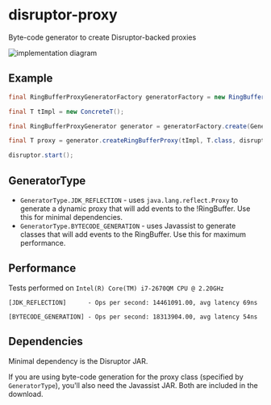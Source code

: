 disruptor-proxy
===============

Byte-code generator to create Disruptor-backed proxies

![implementation diagram](http://img.epickrram.com/projects/ringbuffer-proxy.png)

Example
-------

```java
final RingBufferProxyGeneratorFactory generatorFactory = new RingBufferProxyGeneratorFactory();

final T tImpl = new ConcreteT();

final RingBufferProxyGenerator generator = generatorFactory.create(GeneratorType.BYTECODE_GENERATION)

final T proxy = generator.createRingBufferProxy(tImpl, T.class, disruptor);

disruptor.start();
```

GeneratorType
-------------

* `GeneratorType.JDK_REFLECTION` - uses `java.lang.reflect.Proxy` to generate a dynamic proxy that will add events to the !RingBuffer. Use this for minimal dependencies.
* `GeneratorType.BYTECODE_GENERATION` - uses Javassist to generate classes that will add events to the RingBuffer. Use this for maximum performance.

Performance
-----------

Tests performed on `Intel(R) Core(TM) i7-2670QM CPU @ 2.20GHz`

`[JDK_REFLECTION]      - Ops per second: 14461091.00, avg latency 69ns`

`[BYTECODE_GENERATION] - Ops per second: 18313904.00, avg latency 54ns`

Dependencies
------------

Minimal dependency is the Disruptor JAR. 

If you are using byte-code generation for the proxy class (specified by `GeneratorType`), you'll also need the Javassist JAR. Both are included in the download.
